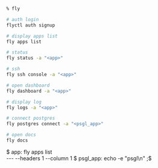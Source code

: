 ```sh
% fly

# auth login
flyctl auth signup

# display apps list
fly apps list

# status
fly status -a "<app>"

# ssh
fly ssh console -a "<app>"

# open dashboard
fly dashboard -a "<app>"

# display log
fly logs -a "<app>"

# connect postgres
fly postgres connect -a "<psgl_app>"

# open docs
fly docs
```

$ app: fly apps list \
  --- --headers 1 --column 1
$ psgl_app: echo -e "psgl\n"
;$
